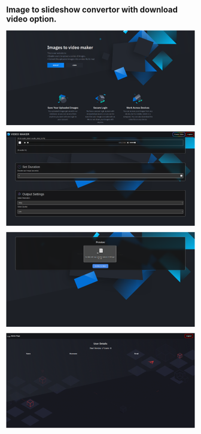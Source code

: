 ## Image to slideshow convertor with download video option.

![alt text](<Screenshot from 2025-01-17 02-29-54.png>) 

![alt text](<Screenshot from 2025-01-17 02-33-26.png>) 

![alt text](<Screenshot from 2025-01-17 02-33-58.png>) 

![alt text](<Screenshot from 2025-01-17 02-34-08.png>)
